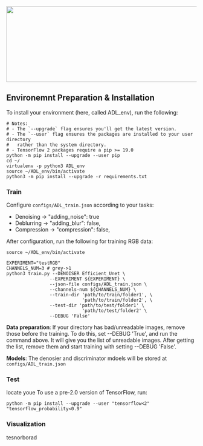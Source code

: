 <img src="https://www.tensorflow.org/images/tf_logo_horizontal.png" width="800px" height="200px"/>




## Environemnt Preparation & Installation 

To install your environment (here, called ADL_env), run the following:

```shell
# Notes:
# - The `--upgrade` flag ensures you'll get the latest version.
# - The `--user` flag ensures the packages are installed to your user directory
#   rather than the system directory.
# - TensorFlow 2 packages require a pip >= 19.0
python -m pip install --upgrade --user pip
cd ~/
virtualenv -p python3 ADL_env
source ~/ADL_env/bin/activate
python3 -m pip install --upgrade -r requirements.txt
```



### Train

Configure ```configs/ADL_train.json``` according to your tasks:
* Denoising ->  "adding_noise": true
* Deblurring -> "adding_blur": false,
* Compression -> "compression": false,

After configuration, run the following for training RGB data:

```shell
source ~/ADL_env/bin/activate

EXPERIMENT="testRGB"
CHANNELS_NUM=3 # grey->1
python3 train.py --DENOISER Efficient_Unet \
                --EXPERIMENT ${EXPERIMENT} \
                --json-file configs/ADL_train.json \
                --channels-num ${CHANNELS_NUM} \
                --train-dir 'path/to/train/folder1', \
                            'path/to/train/folder2', \
                --test-dir 'path/to/test/folder1' \
                            'path/to/test/folder2' \
                --DEBUG 'False'

```
**Data preparation**: If your directory has bad/unreadable images, remove those before the training. To do this, set --DEBUG 'True', and run the command above. It will give you the list of unreadable images. After getting the list, remove them and start training with setting --DEBUG 'False'.

**Models**: The denosier and discriminator mdoels will be stored at ```configs/ADL_train.json```

### Test
locate youe 
To use a pre-2.0 version of TensorFlow, run:

```shell
python -m pip install --upgrade --user "tensorflow<2" "tensorflow_probability<0.9"
```

### Visualization 

tesnorborad
